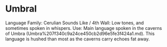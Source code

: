 # Umbral

Language Family: Cerulian
Sounds Like / 4th Wall: Low tones, and sometimes spoken in whispers.
Use: Main language spoken in the caverns of Umbra (Umbra%207f340c9a24ce450cb2d96e5fe3f424a1.md). This language is hushed than most as the caverns carry echoes fat away.